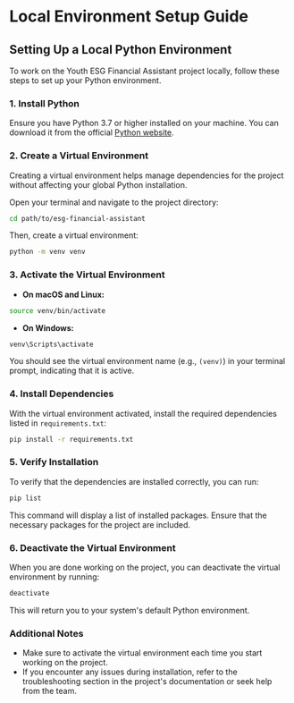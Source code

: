 # Local Environment Setup Guide

## Setting Up a Local Python Environment

To work on the Youth ESG Financial Assistant project locally, follow these steps to set up your Python environment.

### 1. Install Python

Ensure you have Python 3.7 or higher installed on your machine. You can download it from the official [Python website](https://www.python.org/downloads/).

### 2. Create a Virtual Environment

Creating a virtual environment helps manage dependencies for the project without affecting your global Python installation.

Open your terminal and navigate to the project directory:

```bash
cd path/to/esg-financial-assistant
```

Then, create a virtual environment:

```bash
python -m venv venv
```

### 3. Activate the Virtual Environment

- **On macOS and Linux:**

```bash
source venv/bin/activate
```

- **On Windows:**

```bash
venv\Scripts\activate
```

You should see the virtual environment name (e.g., `(venv)`) in your terminal prompt, indicating that it is active.

### 4. Install Dependencies

With the virtual environment activated, install the required dependencies listed in `requirements.txt`:

```bash
pip install -r requirements.txt
```

### 5. Verify Installation

To verify that the dependencies are installed correctly, you can run:

```bash
pip list
```

This command will display a list of installed packages. Ensure that the necessary packages for the project are included.

### 6. Deactivate the Virtual Environment

When you are done working on the project, you can deactivate the virtual environment by running:

```bash
deactivate
```

This will return you to your system's default Python environment.

### Additional Notes

- Make sure to activate the virtual environment each time you start working on the project.
- If you encounter any issues during installation, refer to the troubleshooting section in the project's documentation or seek help from the team.